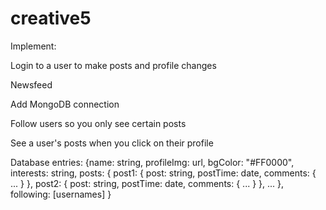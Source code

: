 # creative5
Implement:

Login to a user to make posts and profile changes

Newsfeed

Add MongoDB connection

Follow users so you only see certain posts

See a user's posts when you click on their profile

Database entries:
{name: string, 
	profileImg: url, 
	bgColor: "#FF0000", 
	interests: string,
  posts: {
    post1: {
      post: string,
      postTime: date,
      comments: { ... }
    },
    post2: {
      post: string,
      postTime: date,
      comments: { ... }
    },
    ...
  },
  following: [usernames]
}
